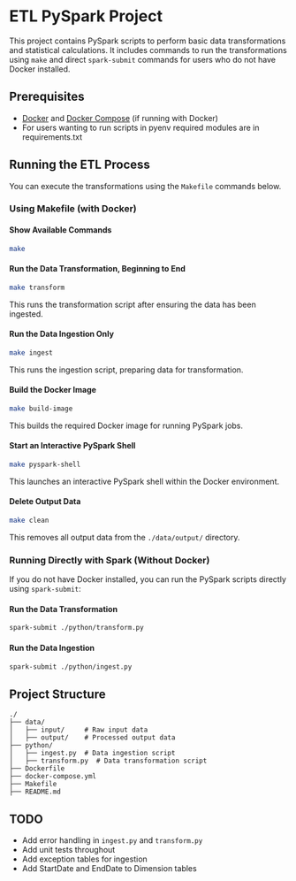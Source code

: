 # ETL PySpark Project

This project contains PySpark scripts to perform basic data transformations and statistical calculations. It includes commands to run the transformations using `make` and direct `spark-submit` commands for users who do not have Docker installed.

## Prerequisites

- [Docker](https://www.docker.com/) and [Docker Compose](https://docs.docker.com/compose/) (if running with Docker)
- For users wanting to run scripts in pyenv required modules are in requirements.txt

## Running the ETL Process

You can execute the transformations using the `Makefile` commands below.

### Using Makefile (with Docker)

#### Show Available Commands
```sh
make
```

#### Run the Data Transformation, Beginning to End
```sh
make transform
```
This runs the transformation script after ensuring the data has been ingested.

#### Run the Data Ingestion Only
```sh
make ingest
```
This runs the ingestion script, preparing data for transformation.

#### Build the Docker Image
```sh
make build-image
```
This builds the required Docker image for running PySpark jobs.

#### Start an Interactive PySpark Shell
```sh
make pyspark-shell
```
This launches an interactive PySpark shell within the Docker environment.

#### Delete Output Data
```sh
make clean
```
This removes all output data from the `./data/output/` directory.

### Running Directly with Spark (Without Docker)

If you do not have Docker installed, you can run the PySpark scripts directly using `spark-submit`:

#### Run the Data Transformation
```sh
spark-submit ./python/transform.py
```

#### Run the Data Ingestion
```sh
spark-submit ./python/ingest.py
```

## Project Structure
```
./
├── data/
│   ├── input/     # Raw input data
│   ├── output/    # Processed output data
├── python/
│   ├── ingest.py  # Data ingestion script
│   ├── transform.py  # Data transformation script
├── Dockerfile
├── docker-compose.yml
├── Makefile
├── README.md
```

## TODO
- Add error handling in `ingest.py` and `transform.py`
- Add unit tests throughout
- Add exception tables for ingestion
- Add StartDate and EndDate to Dimension tables


